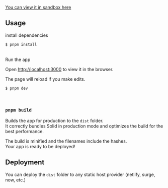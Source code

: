 [You can view it in sandbox here](https://codesandbox.io/p/devbox/github/kira0x1/bezier-curve/tree/main/)

## Usage

install dependencies

```bash
$ pnpm install
```

<br>
Run the app <br>

Open [http://localhost:3000](http://localhost:3000) to view it in the browser.

The page will reload if you make edits.<br>

```bash
$ pnpm dev
```

<br/>

### `pnpm build`

Builds the app for production to the `dist` folder.<br>
It correctly bundles Solid in production mode and optimizes the build for the best performance.

The build is minified and the filenames include the hashes.<br>
Your app is ready to be deployed!

## Deployment

You can deploy the `dist` folder to any static host provider (netlify, surge, now, etc.)